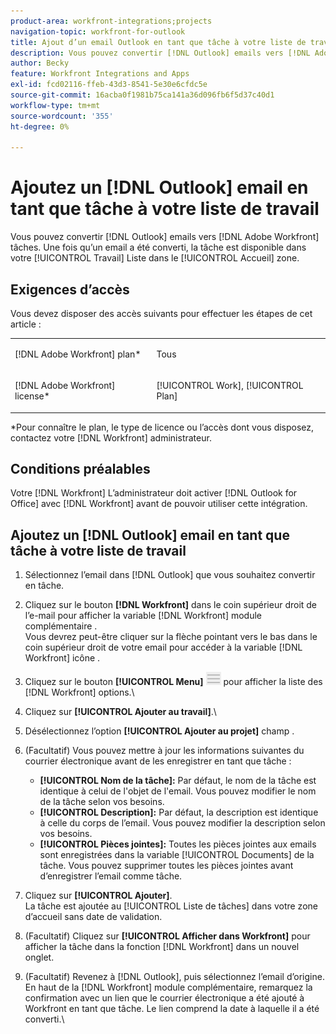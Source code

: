 ```yaml
---
product-area: workfront-integrations;projects
navigation-topic: workfront-for-outlook
title: Ajout d’un email Outlook en tant que tâche à votre liste de travail
description: Vous pouvez convertir [!DNL Outlook] emails vers [!DNL Adobe Workfront] tâches. Une fois qu’un email a été converti, la tâche est disponible dans votre liste de tâches de la zone Accueil.
author: Becky
feature: Workfront Integrations and Apps
exl-id: fcd02116-ffeb-43d3-8541-5e30e6cfdc5e
source-git-commit: 16acba0f1981b75ca141a36d096fb6f5d37c40d1
workflow-type: tm+mt
source-wordcount: '355'
ht-degree: 0%

---
```


# Ajoutez un [!DNL Outlook] email en tant que tâche à votre liste de travail

Vous pouvez convertir [!DNL Outlook] emails vers [!DNL Adobe Workfront] tâches. Une fois qu’un email a été converti, la tâche est disponible dans votre [!UICONTROL Travail] Liste dans le [!UICONTROL Accueil] zone.

## Exigences d’accès

Vous devez disposer des accès suivants pour effectuer les étapes de cet article :

<table style="table-layout:auto"> 
 <col> 
 <col> 
 <tbody> 
  <tr> 
   <td role="rowheader">[!DNL Adobe Workfront] plan*</td> 
   <td> <p>Tous</p> </td> 
  </tr> 
  <tr> 
   <td role="rowheader">[!DNL Adobe Workfront] license*</td> 
   <td> <p>[!UICONTROL Work], [!UICONTROL Plan]</p> </td> 
  </tr> 
 </tbody> 
</table>

&#42;Pour connaître le plan, le type de licence ou l’accès dont vous disposez, contactez votre [!DNL Workfront] administrateur.

## Conditions préalables

Votre [!DNL Workfront] L’administrateur doit activer [!DNL Outlook for Office] avec [!DNL Workfront] avant de pouvoir utiliser cette intégration.

## Ajoutez un [!DNL Outlook] email en tant que tâche à votre liste de travail

1. Sélectionnez l’email dans [!DNL Outlook] que vous souhaitez convertir en tâche.
1. Cliquez sur le bouton **[!DNL Workfront]** dans le coin supérieur droit de l’e-mail pour afficher la variable [!DNL Workfront] module complémentaire .\
   Vous devrez peut-être cliquer sur la flèche pointant vers le bas dans le coin supérieur droit de votre email pour accéder à la variable [!DNL Workfront] icône .

1. Cliquez sur le bouton **[!UICONTROL Menu]** ![o365_addin_menu_icon.png](assets/o365-addin-menu2-icon.png) pour afficher la liste des [!DNL Workfront] options.\


1. Cliquez sur **[!UICONTROL Ajouter au travail]**.\

1. Désélectionnez l’option **[!UICONTROL Ajouter au projet]** champ .
1. (Facultatif) Vous pouvez mettre à jour les informations suivantes du courrier électronique avant de les enregistrer en tant que tâche :

   * **[!UICONTROL Nom de la tâche]:** Par défaut, le nom de la tâche est identique à celui de l&#39;objet de l&#39;email. Vous pouvez modifier le nom de la tâche selon vos besoins.
   * **[!UICONTROL Description]:** Par défaut, la description est identique à celle du corps de l’email. Vous pouvez modifier la description selon vos besoins.
   * **[!UICONTROL Pièces jointes]:** Toutes les pièces jointes aux emails sont enregistrées dans la variable [!UICONTROL Documents] de la tâche. Vous pouvez supprimer toutes les pièces jointes avant d’enregistrer l’email comme tâche.

1. Cliquez sur **[!UICONTROL Ajouter]**.\
   La tâche est ajoutée au [!UICONTROL Liste de tâches] dans votre zone d’accueil sans date de validation.

1. (Facultatif) Cliquez sur **[!UICONTROL Afficher dans Workfront]** pour afficher la tâche dans la fonction [!DNL Workfront] dans un nouvel onglet.

1. (Facultatif) Revenez à [!DNL Outlook], puis sélectionnez l’email d’origine.\
   En haut de la [!DNL Workfront] module complémentaire, remarquez la confirmation avec un lien que le courrier électronique a été ajouté à Workfront en tant que tâche. Le lien comprend la date à laquelle il a été converti.\
